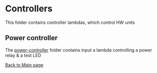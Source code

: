# Controllers
This folder contains controller lambdas, which control HW units

## Power controller
The [power-controller](./power-controller/README.md) folder contains input a lambda controlling a power relay & a test LED


[Back to Main page](../README.md)